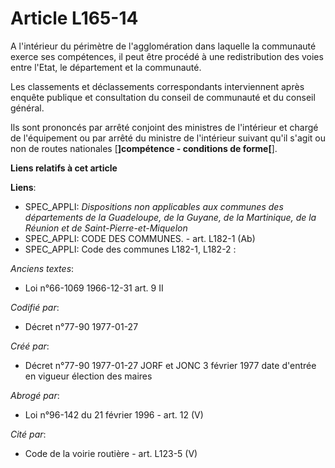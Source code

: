 # Article L165-14

A l'intérieur du périmètre de l'agglomération dans laquelle la communauté exerce ses compétences, il peut être procédé à une
redistribution des voies entre l'Etat, le département et la communauté. 

Les classements et déclassements correspondants interviennent après enquête publique et consultation du conseil de communauté
et du conseil général. 

Ils sont prononcés par arrêté conjoint des ministres de l'intérieur et chargé de l'équipement ou par arrêté du ministre de
l'intérieur suivant qu'il s'agit ou non de routes nationales [**]compétence - conditions de forme[**].

**Liens relatifs à cet article**

**Liens**:

  - SPEC_APPLI: *Dispositions non applicables aux communes des départements de la Guadeloupe, de la Guyane, de la Martinique, de la Réunion et de Saint-Pierre-et-Miquelon*
  - SPEC_APPLI: CODE DES COMMUNES. - art. L182-1 (Ab)
  - SPEC_APPLI: Code des communes L182-1, L182-2 :

_Anciens textes_:

  - Loi n°66-1069 1966-12-31 art. 9 II

_Codifié par_:

  - Décret n°77-90 1977-01-27

_Créé par_:

  - Décret n°77-90 1977-01-27 JORF et JONC 3 février 1977 date d'entrée en vigueur élection des maires

_Abrogé par_:

  - Loi n°96-142 du 21 février 1996 - art. 12 (V)

_Cité par_:

  - Code de la voirie routière - art. L123-5 (V)
